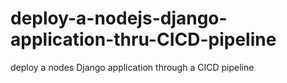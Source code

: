 # deploy-a-nodejs-django-application-thru-CICD-pipeline
deploy a nodes Django application through a CICD pipeline
